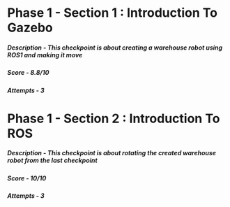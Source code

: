 # Phase 1 - Section 1 : Introduction To Gazebo
##### Description - This checkpoint is about creating a warehouse robot using ROS1 and making it move
##### Score - 8.8/10
##### Attempts - 3
# Phase 1 - Section 2 : Introduction To ROS
##### Description - This checkpoint is about rotating the created warehouse robot from the last checkpoint
##### Score - 10/10
##### Attempts - 3
